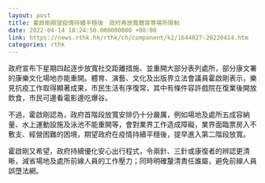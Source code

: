 ```yaml
---
layout: post
title: 霍啟剛期望疫情持續平穩後　政府再放寬體育等場所限制
date: 2022-04-14 18:24:50.000000000 +08:00
link: https://news.rthk.hk/rthk/ch/component/k2/1644027-20220414.htm
categories: rthk
---
```


政府宣布下星期四起逐步放寬社交距離措施、並重開大部分表列處所，部分康文署的康樂文化場地亦能重開。體育、演藝、文化及出版界立法會議員霍啟剛表示，樂見抗疫工作取得顯著成果，市民生活有序復常，其中有條件容許戲院在復業後開放飲食，市民可邊看電影邊吃爆谷。

不過，霍啟剛認為，政府首階段放寬安排仍十分嚴厲，例如場地及處所五成容納量、水上運動設施及泳池不能重開等，會對業界工作造成障礙，業界面臨票房入不敷支、經營困難的困境，期望政府在疫情持續平穩後，提早進入第二階段放寬。

霍啟剛又希望，政府持續優化安心出行程式，令兩針、三針或康復者的辨認更清晰，減省場地及處所前線人員的工作壓力；同時明確釐清責任誰屬，避免前線人員誤墮法網。

